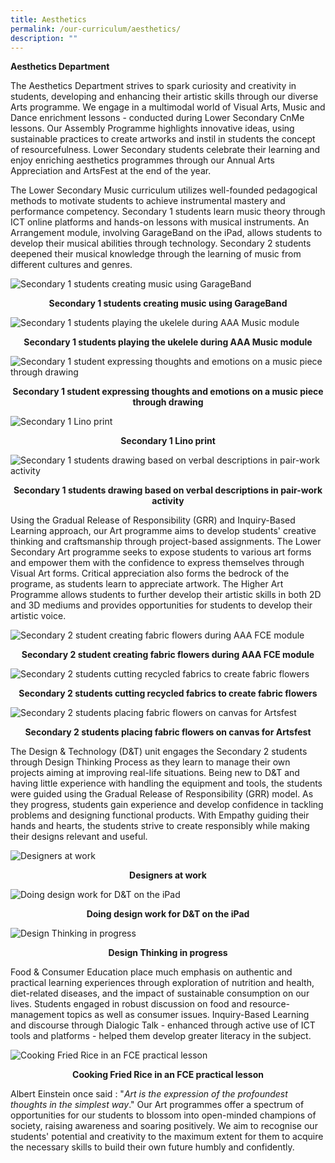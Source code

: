 ```yaml
---
title: Aesthetics
permalink: /our-curriculum/aesthetics/
description: ""
---
```

**Aesthetics Department**

The Aesthetics Department strives to spark curiosity and creativity in students, developing and enhancing their artistic skills through our diverse Arts programme. We engage in a multimodal world of Visual Arts, Music and Dance enrichment lessons - conducted during Lower Secondary CnMe lessons. Our Assembly Programme highlights innovative ideas, using sustainable practices to create artworks and instil in students the concept of resourcefulness. Lower Secondary students celebrate their learning and enjoy enriching aesthetics programmes through our Annual Arts Appreciation and ArtsFest at the end of the year. 

The Lower Secondary Music curriculum utilizes well-founded pedagogical methods to motivate students to achieve instrumental mastery and performance competency. Secondary 1 students learn music theory through ICT online platforms and hands-on lessons with musical instruments. An Arrangement module, involving GarageBand on the iPad, allows students to develop their musical abilities through technology. Secondary 2 students deepened their musical knowledge through the learning of music from different cultures and genres.

![Secondary 1 students creating music using GarageBand](/images/Secondary%201%20students%20creating%20music%20using%20GarageBand.jpg)

<p style="text-align: center"><strong>Secondary 1 students creating music using GarageBand</strong></p>

![Secondary 1 students playing the ukelele during AAA Music module  ](/images/Secondary%201%20students%20playing%20the%20ukulele%20during%20AAA%20Music%20module.jpg)

<p style="text-align: center"><strong>Secondary 1 students playing the ukelele during AAA Music module  </strong></p>

![Secondary 1 student expressing thoughts and emotions on a music piece through drawing](/images/Secondary%201%20student%20expressing%20thoughts%20and%20emotions%20on%20a%20music%20piece%20through%20drawing.jpg)

<p style="text-align: center"><strong>Secondary 1 student expressing thoughts and emotions on a music piece through drawing </strong></p>

![Secondary 1 Lino print](/images/Secondary%201%20Lino%20print.jpg)

<p style="text-align: center"><strong>Secondary 1 Lino print</strong></p>

![Secondary 1 students drawing based on verbal descriptions in pair-work activity](/images/Secondary%201%20students%20drawing%20based%20on%20verbal%20descriptions%20in%20pair-work%20activity.jpg)

<p style="text-align: center"><strong>Secondary 1 students drawing based on verbal descriptions in pair-work activity</strong></p>

Using the Gradual Release of Responsibility (GRR) and Inquiry-Based Learning approach, our Art programme aims to develop students' creative thinking and craftsmanship through project-based assignments. The Lower Secondary Art programme seeks to expose students to various art forms and empower them with the confidence to express themselves through Visual Art forms. Critical appreciation also forms the bedrock of the programe, as students learn to appreciate artwork. The Higher Art Programme allows students to further develop their artistic skills in both 2D and 3D mediums and provides opportunities for students to develop their artistic voice.

![Secondary 2 student creating fabric flowers during AAA FCE module](/images/Secondary%202%20student%20creating%20fabric%20flowers%20during%20AAA%20FCE%20module.jpg)

<p style="text-align: center"><strong>Secondary 2 student creating fabric flowers during AAA FCE module</strong></p>

![Secondary 2 students cutting recycled fabrics to create fabric flowers](/images/Secondary%202%20students%20cutting%20recycled%20fabrics%20to%20create%20fabric%20flowers.jpg)

<p style="text-align: center"><strong>Secondary 2 students cutting recycled fabrics to create fabric flowers</strong></p>

![Secondary 2 students placing fabric flowers on canvas for Artsfest ](/images/Secondary%202%20students%20placing%20fabric%20flowers%20on%20canvas%20for%20Artsfest%20.jpg)

<p style="text-align: center"><strong>Secondary 2 students placing fabric flowers on canvas for Artsfest </strong></p>


The Design & Technology (D&T) unit engages the Secondary 2 students through Design Thinking Process as they learn to manage their own projects aiming at improving real-life situations. Being new to D&T and having little experience with handling the equipment and tools, the students were guided using the Gradual Release of Responsibility (GRR) model. As they progress, students gain experience and develop confidence in tackling problems and designing functional products. With Empathy guiding their hands and hearts, the students strive to create responsibly while making their designs relevant and useful.

![Designers at work](/images/Designers%20at%20work.jpg)

<p style="text-align: center"><strong>Designers at work</strong></p>

![Doing design work for D&T on the iPad](/images/Doing%20design%20work%20for%20D_T%20on%20the%20iPad.jpg)

<p style="text-align: center"><strong>Doing design work for D&T on the iPad</strong></p>

![Design Thinking in progress](/images/Design%20Thinking%20in%20progress.jpg)

<p style="text-align: center"><strong>Design Thinking in progress</strong></p>

Food & Consumer Education place much emphasis on authentic and practical learning experiences through exploration of nutrition and health, diet-related diseases, and the impact of sustainable consumption on our lives. Students engaged in robust discussion on food and resource-management topics as well as consumer issues. Inquiry-Based Learning and discourse through Dialogic Talk - enhanced through active use of ICT tools and platforms - helped them develop greater literacy in the subject.

![Cooking Fried Rice in an FCE practical lesson](/images/Cooking%20Fried%20Rice%20in%20an%20FCE%20practical%20lesson.jpg)

<p style="text-align: center"><strong>Cooking Fried Rice in an FCE practical lesson</strong></p>

Albert Einstein once said : "*Art is the expression of the profoundest thoughts in the simplest way*." Our Art programmes offer a spectrum of opportunities for our students to blossom into open-minded champions of society, raising awareness and soaring positively. We aim to recognise our students' potential and creativity to the maximum extent for them to acquire the necessary skills to build their own future humbly and confidently. 

